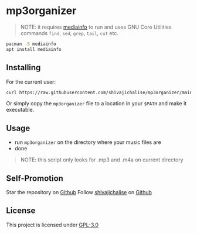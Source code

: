 # mp3organizer

> NOTE: it requires [mediainfo](https://mediaarea.net/en/MediaInfo) to run and uses GNU Core Utilities commands `find`, `sed`, `grep`, `tail`, `cut` etc.

```sh
pacman -S mediainfo
apt install mediainfo
```

## Installing

For the current user:

```sh
curl https://raw.githubusercontent.com/shivajichalise/mp3organizer/main/mp3organizer > ~/usr/local/bin/mp3organizer && chmod +x ~/usr/local/bin/mp3organizer
```

Or simply copy the `mp3organizer` file to a location in your `$PATH` and make it executable.

## Usage

- run `mp3organizer` on the directory where your music files are
- done

> NOTE: this script only looks for .mp3 and .m4a on current directory

## Self-Promotion

Star the repository on [Github](https://github.com/shivajichalise/magnet)
Follow [shivajichalise](http://shivajichalise.com.np) on [Github](https://github.com/shivajichalise)

## License

This project is licensed under [GPL-3.0](https://www.gnu.org/licenses/gpl-3.0.en.html)
